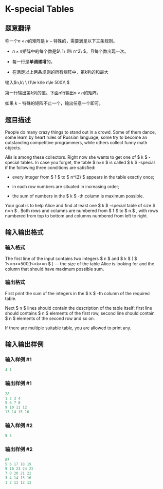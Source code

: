 # K-special Tables

## 题意翻译

称一个$n\times n$的矩阵是$\ k-\text{特殊的}$，需要满足以下三条规则。

- $n\times n$矩阵中的每个数是$\ 1\ $到$\ n^2\ $，且每个数出现一次。

- 每一行是**单调递增**的。

- 在满足以上两条规则的所有矩阵中，第$k$列的和最大

输入$n,k\ \ (1\le k\le n\le 500)\ $

第一行输出第$k$列的值。下面$n$行输出$n\times n$的矩阵。

如果$\ k-\text{特殊的}$矩阵不止一个，输出任意一个即可。

## 题目描述

People do many crazy things to stand out in a crowd. Some of them dance, some learn by heart rules of Russian language, some try to become an outstanding competitive programmers, while others collect funny math objects.

Alis is among these collectors. Right now she wants to get one of $ k $ -special tables. In case you forget, the table $ n×n $ is called $ k $ -special if the following three conditions are satisfied:

- every integer from $ 1 $ to $ n^{2} $ appears in the table exactly once;

- in each row numbers are situated in increasing order;

- the sum of numbers in the $ k $ -th column is maximum possible.

Your goal is to help Alice and find at least one $ k $ -special table of size $ n×n $ . Both rows and columns are numbered from $ 1 $ to $ n $ , with rows numbered from top to bottom and columns numbered from left to right.

## 输入输出格式

### 输入格式

The first line of the input contains two integers $ n $ and $ k $ ( $ 1<=n<=500,1<=k<=n $ ) — the size of the table Alice is looking for and the column that should have maximum possible sum.

### 输出格式

First print the sum of the integers in the $ k $ -th column of the required table.

Next $ n $ lines should contain the description of the table itself: first line should contains $ n $ elements of the first row, second line should contain $ n $ elements of the second row and so on.

If there are multiple suitable table, you are allowed to print any.

## 输入输出样例

### 输入样例 #1

```cpp
4 1

```
### 输出样例 #1

```cpp
28
1 2 3 4
5 6 7 8
9 10 11 12
13 14 15 16

```
### 输入样例 #2

```cpp
5 3

```
### 输出样例 #2

```cpp
85
5 6 17 18 19
9 10 23 24 25
7 8 20 21 22
3 4 14 15 16
1 2 11 12 13

```
